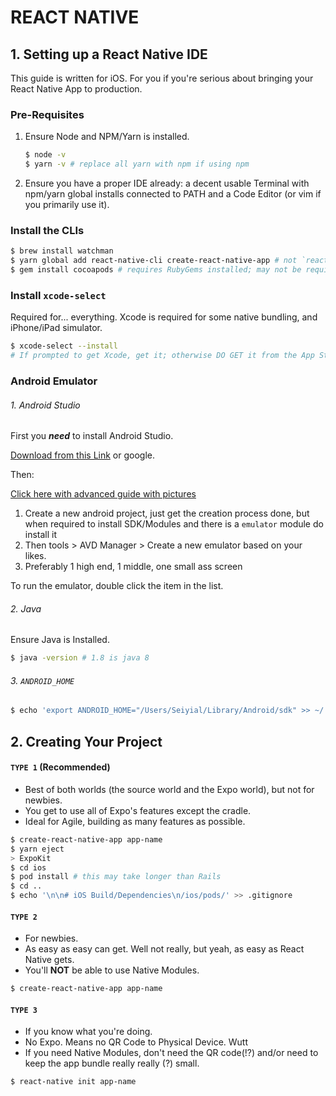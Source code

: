 # REACT NATIVE

## 1. Setting up a React Native IDE

This guide is written for iOS. For you if you're serious about bringing your React Native App to production.

### Pre-Requisites

1. Ensure Node and NPM/Yarn is installed.

    ```bash
    $ node -v
    $ yarn -v # replace all yarn with npm if using npm
    ```

2. Ensure you have a proper IDE already: a decent usable Terminal with npm/yarn global installs connected to PATH and a Code Editor (or vim if you primarily use it).



### Install the CLIs

```bash
$ brew install watchman
$ yarn global add react-native-cli create-react-native-app # not `react-native`
$ gem install cocoapods # requires RubyGems installed; may not be required if you're using create-react-native-app all the way
```



### Install `xcode-select`

Required for... everything. Xcode is required for some native bundling, and iPhone/iPad simulator.

```bash
$ xcode-select --install
# If prompted to get Xcode, get it; otherwise DO GET it from the App Store
```



### Android Emulator

###### 1. Android Studio

First you ***need*** to install Android Studio.

[Download from this Link](https://developer.android.com/studio/) or google.

Then:

[Click here with advanced guide with pictures](https://hdorgeval.gitbooks.io/setup-your-mac-to-develop-nativescript-apps/content/setup-android-emulator-on-mac-os-x.html)

1. Create a new android project, just get the creation process done, but when required to install SDK/Modules and there is a `emulator` module do install it
2. Then tools > AVD Manager > Create a new emulator based on your likes.
3. Preferably 1 high end, 1 middle, one small ass screen

To run the emulator, double click the item in the list. 

###### 2. Java

Ensure Java is Installed.

```bash
$ java -version # 1.8 is java 8
```

###### 3. `ANDROID_HOME`

```bash
$ echo 'export ANDROID_HOME="/Users/Seiyial/Library/Android/sdk" >> ~/.zshrc'
```



## 2. Creating Your Project 

#### `TYPE 1` (Recommended)

- Best of both worlds (the source world and the Expo world), but not for newbies.
- You get to use all of Expo's features except the cradle.
- Ideal for Agile, building as many features as possible.

```bash
$ create-react-native-app app-name
$ yarn eject
> ExpoKit
$ cd ios
$ pod install # this may take longer than Rails
$ cd ..
$ echo '\n\n# iOS Build/Dependencies\n/ios/pods/' >> .gitignore
```

#### `TYPE 2`

- For newbies.
- As easy as easy can get. Well not really, but yeah, as easy as React Native gets.
- You'll **NOT** be able to use Native Modules.

```bash
$ create-react-native-app app-name
```

#### `TYPE 3`

- If you know what you're doing.
- No Expo. Means no QR Code to Physical Device. Wutt
- If you need Native Modules, don't need the QR code(!?) and/or need to keep the app bundle really really (?) small.

```bash
$ react-native init app-name
```





